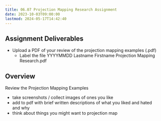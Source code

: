 ```yaml
---
title: 06.07 Projection Mapping Research Assignment
date: 2023-10-03T09:00:00
lastmod: 2024-05-17T14:42:40
---
```


## Assignment Deliverables

- Upload a PDF of your review of the projection mapping examples (.pdf)
  - Label the file YYYYMMDD Lastname Firstname Projection Mapping Research.pdf

## Overview

Review the Projection Mapping Examples

- take screenshots / collect images of ones you like
- add to pdf with brief written descriptions of what you liked and hated and why
- think about things you might want to projection map

